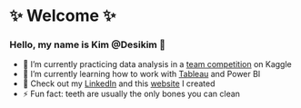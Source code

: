 <h1> ✨ Welcome ✨
 </h1>
<h3> Hello, my name is Kim @Desikim 👋 
</h3> 

- 🔭 I’m currently practicing data analysis in a [team competition](https://www.kaggle.com/albertoranz/nfl-team-project) on Kaggle
- 🌱 I’m currently learning how to work with [Tableau](https://public.tableau.com/app/profile/kim.desi) and Power BI
- 💬 Check out my [LinkedIn](https://www.linkedin.com/in/kim-buchner/) and this [website](https://creacolor.de/) I created
- ⚡ Fun fact: teeth are usually the only bones you can clean 


